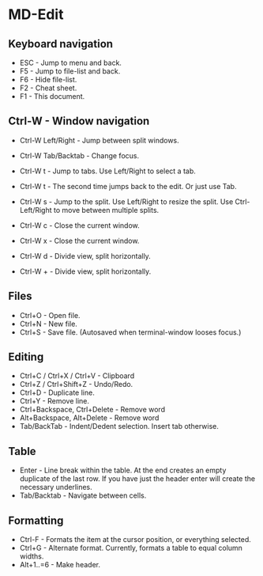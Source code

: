 # MD-Edit

## Keyboard navigation

* ESC - Jump to menu and back.
* F5 - Jump to file-list and back.
* F6 - Hide file-list.
* F2 - Cheat sheet.
* F1 - This document.

## Ctrl-W - Window navigation

* Ctrl-W Left/Right - Jump between split windows.
  
* Ctrl-W Tab/Backtab - Change focus.
  
* Ctrl-W t - Jump to tabs. Use Left/Right to select a tab.
  
* Ctrl-W t - The second time jumps back to the edit. Or just
  use Tab.
  
* Ctrl-W s - Jump to the split. Use Left/Right to resize the
  split. Use Ctrl-Left/Right to move between multiple splits.
  
* Ctrl-W c - Close the current window.
  
* Ctrl-W x - Close the current window.
  
* Ctrl-W d - Divide view, split horizontally.
  
* Ctrl-W + - Divide view, split horizontally.
  
## Files

* Ctrl+O - Open file.
* Ctrl+N - New file.
* Ctrl+S - Save file. (Autosaved when terminal-window looses
  focus.)

## Editing

* Ctrl+C / Ctrl+X / Ctrl+V - Clipboard
* Ctrl+Z / Ctrl+Shift+Z - Undo/Redo.
* Ctrl+D - Duplicate line.
* Ctrl+Y - Remove line.
* Ctrl+Backspace, Ctrl+Delete - Remove word
* Alt+Backspace, Alt+Delete - Remove word
* Tab/BackTab - Indent/Dedent selection. Insert tab otherwise.

## Table

* Enter - Line break within the table. At the end creates an
  empty duplicate of the last row. If you have just the header
  enter will create the necessary underlines.
* Tab/Backtab - Navigate between cells.

## Formatting

* Ctrl-F - Formats the item at the cursor position, or everything
  selected.
* Ctrl+G - Alternate format. Currently, formats a table to equal
  column widths.
* Alt+1..=6 - Make header.

